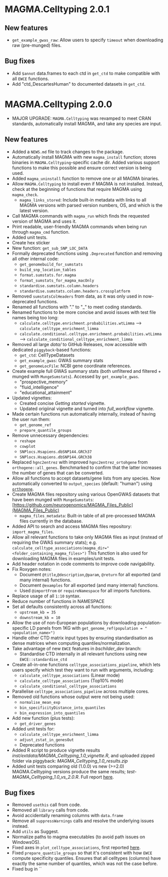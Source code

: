 # MAGMA.Celltyping 2.0.1  

## New features

* `get_example_gwas_raw`: Allow users to specify `timeout` when downloading 
raw (pre-munged) files. 

## Bug fixes  

* Add `$annot` data.frames to each ctd in `get_ctd` to make compatible with all `EWCE` functions.  
* Add "ctd_DescartesHuman" to documented datasets in `get_ctd`.  

# MAGMA.Celltyping 2.0.0 

* MAJOR UPGRADE: `MAGMA.Celltyping` was revamped to meet CRAN standards,
automatically install MAGMA, and take any species are input.

## New features

* Added a `NEWS.md` file to track changes to the package.
* Automatically install MAGMA with new `magma_install` function; 
stores binaries in `MAGMA.Celltyping`-specific cache dir. Added various support functions to make this possible and ensure correct version is being used.
* Added `magma_uninstall` function to remove one or all MAGMA binaries. 
* Allow `MAGMA.Celltyping` to install even if MAGMA is not installed. Instead,
check at the beginning of functions that require MAGMA using `magma_check`.
    - `magma_links_stored`: Include built-in metadata with links to all MAGMA 
    versions with parsed version numbers, OS, and which is the latest version. 
* Call MAGMA commands with `magma_run` which finds the requested version of 
MAGMA and uses it. 
* Print readable, user-friendly MAGMA commands when being run through
`magma_cmd` function. 
* Added unit tests.
* Create hex sticker
* New function: `get_sub_SNP_LOC_DATA`
* Formally deprecated functions using `.Deprecated` function and removing all other internal code:
    - `get_genomebuild_for_sumstats`
    - `build_snp_location_tables`
    - `format.sumstats.for.magma`
    - `format_sumstats_for_magma_macOnly`
    - `standardise.sumstats.column.headers`
    - `standardise.sumstats.column.headers.crossplatform`
* Removed `sumstatsColHeaders` from data, as it was only used in now-deprecated 
functions.  
* Renamed all functions with "." to "_" to meet coding standards.
* Renamed functions to be more concise and avoid issues with 
test file names being too long:
    - `calculate.celltype.enrichment.probabilities.wtLimma` --> `calculate_celltype_enrichment_limma`
    - `calculate.conditional.celltype.enrichment.probabilities.wtLimma` --> `calculate_conditional_celltype_enrichment_limma`
* Removed all large *data/* to GitHub Releases, now accessible with dedicated 
`piggyback`-based functions:
    - `get_ctd`: CellTypeDatasets
    - `get_example_gwas`: GWAS summary stats
    - `get_genomeLocFile`: NCBI gene coordinate references.
* Create example full GWAS summary stats (both unfiltered and filtered + munged with `MungeSumstats`). Accessed by `get_example_gwas`.
    - "prospective_memory"
    - "fluid_intelligence"
    - "educational_attainment"
* Updated vignettes:
    - Created concise *Getting started* vignette.
    - Updated origiinal vignette and turned into *full_workflow* vignette.
* Made certain functions run automatically internally, 
instead of having the user run them:  
    - `get_genome_ref`
    - `prepare_quantile_groups`
* Remove unnecessary dependencies:
    - `reshape`
    - `cowplot`
    - `SNPlocs.Hsapiens.dbSNP144.GRCh37`
    - `SNPlocs.Hsapiens.dbSNP144.GRCh38`
* Replaced `hgnc2entrez` with improved `hgnc2entrez_ortohgene` from 
`orthogene::all_genes`. Benchmarked to confirm that the latter 
increases the number of genes that can be converted. 
* Allow all functions to accept datasets/gene lists from any species. 
Now automatically converted to `output_species` (default: "human") using [`orthogene`](https://github.com/neurogenomics/orthogene). 
* Create MAGMA files repository using various OpenGWAS datasets 
that have been munged with `MungeSumstats`: [https://github.com/neurogenomics/MAGMA_Files_Public](MAGMA_Files_Public)
    - `magma_files_metadata`: Built-in table of all pre-processed MAGMA files
    currently in the database.  
* Added API to search and access MAGMA files repository: `import_magma_files`.
* Allow all relevant functions to take only MAGMA files as input 
(instead of requiring the GWAS summary stats); e.g. `calculate_celltype_associations(magma_dir="<folder_containing_magma_files>")`
This function is also used for downloading MAGMA files in examples/unit tests.
* Add header notation in code comments to improve code navigability.
* Fix Roxygen notes:
    - Document `@title`,`@description`,`@param`, `@return` 
    for all exported (and many internal) functions.
    - Document  `@examples` 
    for all exported (and many internal) functions.
    - Used `@importFrom` or `requireNamespace` for all imports functions.
* Replace usage of all `1:10` syntax.
* Reduce number of functions in NAMESPACE
* Set all defaults consistently across all functions: 
    - `upstream_kb = 35`
    - `downstream_kb = 10`
* Allow the use of non-European populations by downloading 
population-specific LD panels from 1KG with 
`get_genome_ref(population = "<population_name>")` 
* Handle other CTD matrix input types by ensuring standardisation 
as dense matrices when computing quantiles/normalization. 
* Take advantage of new `EWCE` features in *bschilder_dev* branch:
    - Standardise CTD internally in all relevant functions using new
`EWCE::standardise_ctd`
* Create all-in-one functions `celltype_associations_pipeline`, 
which lets users specify which test they want to run with arguments, including:
    - `calculate_celltype_associations` (Linear mode)
    - `calculate_celltype_associations` (Top10% mode)
    - `calculate_conditional_celltype_associations`
* Parallelise `celltype_associations_pipeline` across multiple cores. 
* Removed old functions whose output were not being used: 
    - `normalise_mean_exp`
    - `bin_specificityDistance_into_quantiles`
    - `bin_expression_into_quantiles` 
* Add new function (plus tests):  
    - `get_driver_genes`  
* Added unit tests for: 
    - `calculate_celltype_enrichment_limma` 
    - `adjust_zstat_in_genesOut` 
    - Deprecated functions 
* Added R script to produce vignette results *inst/extdata/MAGMA_Celltyping_1.0_vignette.R*, and uploaded zipped folder via piggyback: *MAGMA_Celltyping_1.0_results.zip*  
* Added unit tests comparing old (1.0.0) vs new (>=2.0) MAGMA.Celltyping versions produce the same results; *test-MAGMA_Celltyping_1.0_vs_2.0.R*. Full report [here](https://github.com/neurogenomics/MAGMA_Celltyping/issues/96).  

## Bug fixes 

* Removed `usethis` call from code. 
* Removed all `library` calls from code.
* Avoid accidentally renaming columns with `data.frame` 
* Remove all `suppressWarnings` calls and resolve the underlying issues instead. 
* Add `utils` as Suggest.
* Normalize paths to magma executables (to avoid path issues on WindowsOS).
* Fixed axes in `plot_celltype_associations`, first reported [here](https://github.com/neurogenomics/MAGMA_Celltyping/issues/12).  
* Fixed `prepare_quantile_groups` so that it's consistent with how `EWCE` 
compute specificity quantiles. Ensures that all celltypes (columns) 
have exactly the same number of quantiles, which was not the case before. 
* Fixed bug in ``
